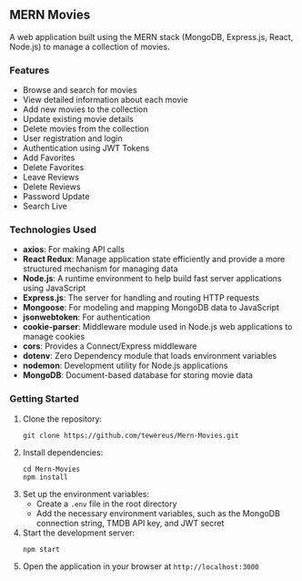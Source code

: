 ## MERN Movies

A web application built using the MERN stack (MongoDB, Express.js, React, Node.js) to manage a collection of movies.

### Features

- Browse and search for movies
- View detailed information about each movie
- Add new movies to the collection
- Update existing movie details
- Delete movies from the collection
- User registration and login
- Authentication using JWT Tokens
- Add Favorites
- Delete Favorites
- Leave Reviews
- Delete Reviews
- Password Update
- Search Live

### Technologies Used

- **axios**: For making API calls
- **React Redux**: Manage application state efficiently and provide a more structured mechanism for managing data
- **Node.js**: A runtime environment to help build fast server applications using JavaScript
- **Express.js**: The server for handling and routing HTTP requests
- **Mongoose**: For modeling and mapping MongoDB data to JavaScript
- **jsonwebtoken**: For authentication
- **cookie-parser**: Middleware module used in Node.js web applications to manage cookies
- **cors**: Provides a Connect/Express middleware
- **dotenv**: Zero Dependency module that loads environment variables
- **nodemon**: Development utility for Node.js applications
- **MongoDB**: Document-based database for storing movie data

### Getting Started

1. Clone the repository:
   ```
   git clone https://github.com/tewereus/Mern-Movies.git
   ```
2. Install dependencies:
   ```
   cd Mern-Movies
   npm install
   ```
3. Set up the environment variables:
   - Create a `.env` file in the root directory
   - Add the necessary environment variables, such as the MongoDB connection string, TMDB API key, and JWT secret
4. Start the development server:
   ```
   npm start
   ```
5. Open the application in your browser at `http://localhost:3000`
